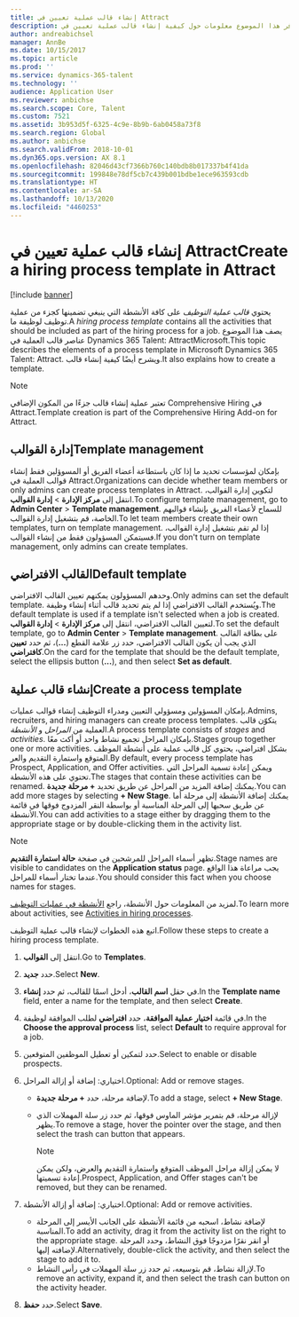 ```yaml
---
title: إنشاء قالب عملية تعيين في Attract
description: يوفر هذا الموضوع معلومات حول كيفية إنشاء قالب عملية تعيين في Attract.
author: andreabichsel
manager: AnnBe
ms.date: 10/15/2017
ms.topic: article
ms.prod: ''
ms.service: dynamics-365-talent
ms.technology: ''
audience: Application User
ms.reviewer: anbichse
ms.search.scope: Core, Talent
ms.custom: 7521
ms.assetid: 3b953d5f-6325-4c9e-8b9b-6ab0458a73f8
ms.search.region: Global
ms.author: anbichse
ms.search.validFrom: 2018-10-01
ms.dyn365.ops.version: AX 8.1
ms.openlocfilehash: 82046d43cf7366b760c140bdb8b017337b4f41da
ms.sourcegitcommit: 199848e78df5cb7c439b001bdbe1ece963593cdb
ms.translationtype: HT
ms.contentlocale: ar-SA
ms.lasthandoff: 10/13/2020
ms.locfileid: "4460253"
---
```

# <a name="create-a-hiring-process-template-in-attract"></a><span data-ttu-id="7b434-103">إنشاء قالب عملية تعيين في Attract</span><span class="sxs-lookup"><span data-stu-id="7b434-103">Create a hiring process template in Attract</span></span>

[!include [banner](includes/banner.md)]

<span data-ttu-id="7b434-104">يحتوي *قالب عملية التوظيف* على كافة الأنشطة التي ينبغي تضمينها كجزء من عملية توظيف لوظيفة ما.</span><span class="sxs-lookup"><span data-stu-id="7b434-104">A *hiring process template* contains all the activities that should be included as part of the hiring process for a job.</span></span> <span data-ttu-id="7b434-105">يصف هذا الموضوع عناصر قالب العملية في Dynamics 365 Talent: AttractMicrosoft.</span><span class="sxs-lookup"><span data-stu-id="7b434-105">This topic describes the elements of a process template in Microsoft Dynamics 365 Talent: Attract.</span></span> <span data-ttu-id="7b434-106">ويشرح أيضًا كيفية إنشاء قالب.</span><span class="sxs-lookup"><span data-stu-id="7b434-106">It also explains how to create a template.</span></span>

> [!NOTE]
> <span data-ttu-id="7b434-107">تعتبر عملية إنشاء قالب جزءًا من المكون الإضافي Comprehensive Hiring في Attract.</span><span class="sxs-lookup"><span data-stu-id="7b434-107">Template creation is part of the Comprehensive Hiring Add-on for Attract.</span></span>

## <a name="template-management"></a><span data-ttu-id="7b434-108">إدارة القوالب</span><span class="sxs-lookup"><span data-stu-id="7b434-108">Template management</span></span>

<span data-ttu-id="7b434-109">بإمكان لمؤسسات تحديد ما إذا كان باستطاعة أعضاء الفريق أو المسوؤلين فقط إنشاء قوالب العملية في Attract.</span><span class="sxs-lookup"><span data-stu-id="7b434-109">Organizations can decide whether team members or only admins can create process templates in Attract.</span></span> <span data-ttu-id="7b434-110">لتكوين إدارة القوالب، انتقل إلى **مركز الإدارة** \> **إدارة القوالب**.</span><span class="sxs-lookup"><span data-stu-id="7b434-110">To configure template management, go to **Admin Center** \> **Template management**.</span></span> <span data-ttu-id="7b434-111">للسماح لأعضاء الفريق بإنشاء قوالبهم الخاصة، قم بتشغيل إدارة القوالب.</span><span class="sxs-lookup"><span data-stu-id="7b434-111">To let team members create their own templates, turn on template management.</span></span> <span data-ttu-id="7b434-112">إذا لم تقم بتشغيل إدارة القوالب، فسيتمكن المسؤولون فقط من إنشاء القوالب.</span><span class="sxs-lookup"><span data-stu-id="7b434-112">If you don't turn on template management, only admins can create templates.</span></span>

## <a name="default-template"></a><span data-ttu-id="7b434-113">القالب الافتراضي</span><span class="sxs-lookup"><span data-stu-id="7b434-113">Default template</span></span>

<span data-ttu-id="7b434-114">وحدهم المسؤولون يمكنهم تعيين القالب الافتراضي.</span><span class="sxs-lookup"><span data-stu-id="7b434-114">Only admins can set the default template.</span></span> <span data-ttu-id="7b434-115">ويُستخدم القالب الافتراضي إذا لم يتم تحديد قالب أثناء إنشاء وظيفة.</span><span class="sxs-lookup"><span data-stu-id="7b434-115">The default template is used if a template isn't selected when a job is created.</span></span> <span data-ttu-id="7b434-116">لتعيين القالب الافتراضي، انتقل إلى **مركز الإدارة** \> **إدارة القوالب**.</span><span class="sxs-lookup"><span data-stu-id="7b434-116">To set the default template, go to **Admin Center** \> **Template management**.</span></span> <span data-ttu-id="7b434-117">على بطاقة القالب الذي يجب أن يكون القالب الافتراضي، حدد زر علامة القطع (**...**)، ثم حدد **تعيين كافتراضي**.</span><span class="sxs-lookup"><span data-stu-id="7b434-117">On the card for the template that should be the default template, select the ellipsis button (**...**), and then select **Set as default**.</span></span>

## <a name="create-a-process-template"></a><span data-ttu-id="7b434-118">إنشاء قالب عملية</span><span class="sxs-lookup"><span data-stu-id="7b434-118">Create a process template</span></span>

<span data-ttu-id="7b434-119">بإمكان المسؤولين ومسؤولي التعيين ومدراء التوظيف إنشاء قوالب عمليات.</span><span class="sxs-lookup"><span data-stu-id="7b434-119">Admins, recruiters, and hiring managers can create process templates.</span></span> <span data-ttu-id="7b434-120">يتكوّن قالب العملية من *المراحل* و *الأنشطة*.</span><span class="sxs-lookup"><span data-stu-id="7b434-120">A process template consists of *stages* and *activities*.</span></span> <span data-ttu-id="7b434-121">بإمكان المراحل تجميع نشاط واحد أو أكث معًا.</span><span class="sxs-lookup"><span data-stu-id="7b434-121">Stages group together one or more activities.</span></span> <span data-ttu-id="7b434-122">بشكل افتراضي، يحتوي كل قالب عملية على أنشطة الموظف المتوقع واستمارة التقديم والعر.</span><span class="sxs-lookup"><span data-stu-id="7b434-122">By default, every process template has Prospect, Application, and Offer activities.</span></span> <span data-ttu-id="7b434-123">ويمكن إعادة تسمية المراحل التي تحتوي على هذه الأنشطة.</span><span class="sxs-lookup"><span data-stu-id="7b434-123">The stages that contain these activities can be renamed.</span></span> <span data-ttu-id="7b434-124">يمكنك إضافة المزيد من المراحل عن طريق تحديد **+ مرحلة جديدة**.</span><span class="sxs-lookup"><span data-stu-id="7b434-124">You can add more stages by selecting **+ New Stage**.</span></span> <span data-ttu-id="7b434-125">يمكنك إضافة الأنشطة إلى مرحلة أما عن طريق سحبها إلى المرحلة المناسبة أو بواسطة النقر المزدوج فوقها في قائمة الأنشطة.</span><span class="sxs-lookup"><span data-stu-id="7b434-125">You can add activities to a stage either by dragging them to the appropriate stage or by double-clicking them in the activity list.</span></span>

> [!NOTE]
> <span data-ttu-id="7b434-126">تظهر أسماء المراحل للمرشحين في صفحة **حالة استمارة التقديم**.</span><span class="sxs-lookup"><span data-stu-id="7b434-126">Stage names are visible to candidates on the **Application status** page.</span></span> <span data-ttu-id="7b434-127">يجب مراعاة هذا الواقع عندما تختار أسماء للمراحل.</span><span class="sxs-lookup"><span data-stu-id="7b434-127">You should consider this fact when you choose names for stages.</span></span>

<span data-ttu-id="7b434-128">لمزيد من المعلومات حول الأنشطة، راجع [الأنشطة في عمليات التوظيف](./activities-attract.md).</span><span class="sxs-lookup"><span data-stu-id="7b434-128">To learn more about activities, see [Activities in hiring processes](./activities-attract.md).</span></span>

<span data-ttu-id="7b434-129">اتبع هذه الخطوات لإنشاء قالب عملية التوظيف.</span><span class="sxs-lookup"><span data-stu-id="7b434-129">Follow these steps to create a hiring process template.</span></span>

1. <span data-ttu-id="7b434-130">انتقل إلى **القوالب**.</span><span class="sxs-lookup"><span data-stu-id="7b434-130">Go to **Templates**.</span></span>
2. <span data-ttu-id="7b434-131">حدد **جديد**.</span><span class="sxs-lookup"><span data-stu-id="7b434-131">Select **New**.</span></span>
3. <span data-ttu-id="7b434-132">في حقل **اسم القالب**، أدخل اسمًا للقالب، ثم حدد **إنشاء**.</span><span class="sxs-lookup"><span data-stu-id="7b434-132">In the **Template name** field, enter a name for the template, and then select **Create**.</span></span>
4. <span data-ttu-id="7b434-133">في قائمة **اختيار عملية الموافقة**، حدد **افتراضي** لطلب الموافقة لوظيفة.</span><span class="sxs-lookup"><span data-stu-id="7b434-133">In the **Choose the approval process** list, select **Default** to require approval for a job.</span></span>
5. <span data-ttu-id="7b434-134">حدد لتمكين أو تعطيل الموظفين المتوقعين.</span><span class="sxs-lookup"><span data-stu-id="7b434-134">Select to enable or disable prospects.</span></span>
6. <span data-ttu-id="7b434-135">اختياري: إضافة أو إزالة المراحل.</span><span class="sxs-lookup"><span data-stu-id="7b434-135">Optional: Add or remove stages.</span></span>

    - <span data-ttu-id="7b434-136">لإضافة مرحلة، حدد **+ مرحلة جديدة**.</span><span class="sxs-lookup"><span data-stu-id="7b434-136">To add a stage, select **+ New Stage**.</span></span>
    - <span data-ttu-id="7b434-137">لإزالة مرحلة، قم بتمرير مؤشر الماوس فوقها، ثم حدد زر سلة المهملات الذي يظهر.</span><span class="sxs-lookup"><span data-stu-id="7b434-137">To remove a stage, hover the pointer over the stage, and then select the trash can button that appears.</span></span>

        > [!NOTE]
        > <span data-ttu-id="7b434-138">لا يمكن إزالة مراحل الموظف المتوقع واستمارة التقديم والعرض، ولكن يمكن إعادة تسميتها.</span><span class="sxs-lookup"><span data-stu-id="7b434-138">Prospect, Application, and Offer stages can't be removed, but they can be renamed.</span></span>

7. <span data-ttu-id="7b434-139">اختياري: إضافة أو إزالة الأنشطة.</span><span class="sxs-lookup"><span data-stu-id="7b434-139">Optional: Add or remove activities.</span></span>

    - <span data-ttu-id="7b434-140">لإضافة نشاط، اسحبه من قائمة الأنشطة على الجانب الأيسر إلى المرحلة المناسبة.</span><span class="sxs-lookup"><span data-stu-id="7b434-140">To add an activity, drag it from the activity list on the right to the appropriate stage.</span></span> <span data-ttu-id="7b434-141">أو انقر نقرًا مزدوجًا فوق النشاط، وحدد المرحلة لإضافته إليها.</span><span class="sxs-lookup"><span data-stu-id="7b434-141">Alternatively, double-click the activity, and then select the stage to add it to.</span></span>
    - <span data-ttu-id="7b434-142">لإزالة نشاط، قم بتوسيعه، ثم حدد زر سلة المهملات في رأس النشاط.</span><span class="sxs-lookup"><span data-stu-id="7b434-142">To remove an activity, expand it, and then select the trash can button on the activity header.</span></span>

8. <span data-ttu-id="7b434-143">حدد **حفظ**.</span><span class="sxs-lookup"><span data-stu-id="7b434-143">Select **Save**.</span></span>

